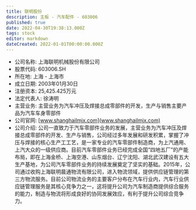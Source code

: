```yaml
---
title: 联明股份
description: 主板 - 汽车配件 - 603006
published: true
date: 2022-04-30T19:38:13.000Z
tags: stock
editor: markdown
dateCreated: 2022-01-01T00:00:00.000Z
---
```


- 公司名称: 上海联明机械股份有限公司
- 股票代码: 603006.SH
- 所在地: 上海 - 上海市
- 成立日期: 2003年01月30日
- 注册资本: 25,425.425万元
- 法定代表人: 徐涛明
- 主营业务: 主营业务为汽车冲压及焊接总成零部件的开发，生产与销售主要产品为汽车车身零部件
- 公司官网: [www.shanghailmjx.com](www.shanghailmjx.com)
- 公司介绍: 公司一直致力于汽车零部件业务的发展，主营业务为汽车冲压及焊接总成零部件的开发、生产与销售，公司经过多年发展和研发积累，掌握了冲压与焊接的核心生产工工艺，是一家专业的汽车零部件制造商，为上汽通用、上汽大众的一级供应商。目前汽车零部件业务已经完成全国“四地五厂”的产能布局，即在上海金桥、上海空港、山东烟台、辽宁沈阳、湖北武汉建设有五大生产基地，为公司汽车零部件业务的持续发展奠定了坚实的基础。2015年，公司通过收购上海联明晨通物流有限公司，进入物流领域，提供供应链管理的第三方物流服务。目前公司物流业务的主要客户分布在汽车行业内，汽车行业供应链管理服务是其核心竞争力之一，这将提升公司为汽车制造商提供综合服务的能力，制造与物流将形成良好的协同发展效应，有利于提升公司综合竞争力。


